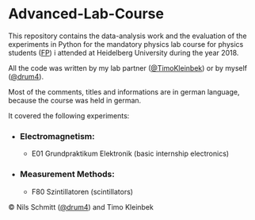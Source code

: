 # Advanced-Lab-Course

This repository contains the data-analysis work and the evaluation of the experiments in Python
for the mandatory physics lab course for physics students ([FP](https://www.physi.uni-heidelberg.de/Einrichtungen/FP/))
i attended at Heidelberg University during the year 2018.

All the code was written by my lab partner ([@TimoKleinbek](https://github.com/TimoKleinbek))
or by myself ([@drum4](https://github.com/drum4)).

Most of the comments, titles and informations are in german language, because the course was held in german.

It covered the following experiments:

- ### Electromagnetism:
  - E01 Grundpraktikum Elektronik (basic internship electronics)
- ### Measurement Methods:
  - F80 Szintillatoren (scintillators)
  
&copy; Nils Schmitt ([@drum4](https://github.com/drum4)) and Timo Kleinbek
